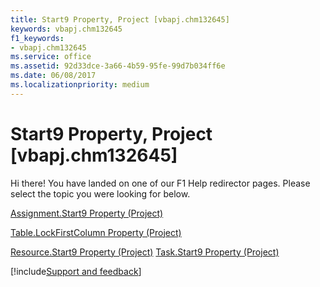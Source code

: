 ```yaml
---
title: Start9 Property, Project [vbapj.chm132645]
keywords: vbapj.chm132645
f1_keywords:
- vbapj.chm132645
ms.service: office
ms.assetid: 92d33dce-3a66-4b59-95fe-99d7b034ff6e
ms.date: 06/08/2017
ms.localizationpriority: medium
---
```



# Start9 Property, Project [vbapj.chm132645]

Hi there! You have landed on one of our F1 Help redirector pages. Please select the topic you were looking for below.

[Assignment.Start9 Property (Project)](https://msdn.microsoft.com/library/c533d79f-e78d-94da-f481-043fb91624dc%28Office.15%29.aspx)

[Table.LockFirstColumn Property (Project)](https://msdn.microsoft.com/library/636e6683-39be-84ea-f40f-23adc5a85693%28Office.15%29.aspx)

[Resource.Start9 Property (Project)](https://msdn.microsoft.com/library/e9506a15-3b9b-6746-7b40-389640f0ac29%28Office.15%29.aspx)
[Task.Start9 Property (Project)](https://msdn.microsoft.com/library/99be9da1-fae8-e9dc-caf5-c4431863be2b%28Office.15%29.aspx)

[!include[Support and feedback](~/includes/feedback-boilerplate.md)]
